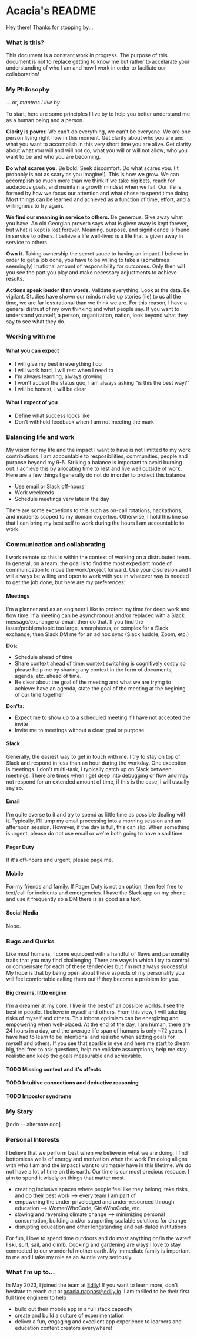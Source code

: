 # Acacia's README

Hey there! Thanks for stopping by... 

### What is this? 

This document is a constant work in progress. The purpose of this document is not to replace getting to know me but rather to accelarate your understanding of who I am and how I work in order to faciliate our collaboration!

### My Philosophy
... or, _mantras I live by_

To start, here are some principles I live by to help you better understand me as a human being and a person. 

**Clarity is power.** We can't do everything, we can't be everyone. We are one person living right now in this moment. Get clarity about who you are and what you want to accomplish in this very short time you are alive. Get clarity about what you will and will not do; what you will or will not allow; who you want to be and who you are becoming. 

**Do what scares you.** Be bold. Seek discomfort. Do what scares you. (It probably is not as scary as you imagine!). This is how we grow. We can accomplish so much more than we think if we take big bets, reach for audacious goals, and maintain a growth mindset when we fail. Our life is formed by how we focus our attention and what chose to spend time doing. Most things can be learned and achieved as a function of time, effort, and a willingness to try again.

**We find our meaning in service to others.** Be generous. Give away what you have. An old Georgian proverb says what is given away is kept forever, but what is kept is lost forever. Meaning, purpose, and significance is found in service to others. I believe a life well-lived is a life that is given away in service to others.

**Own it.** Taking ownership the secret sauce to having an impact. I believe in order to get a job done, you have to be willing to take a (sometimes seemingly) irrational amount of responsibility for outcomes. Only then will you see the part you play and make necessary adjustments to achieve results.

**Actions speak louder than words.** Validate everything. Look at the data. Be vigilant. Studies have shown our minds make up stories (lie) to us all the time, we are far less rational than we think we are. For this reason, I have a general distrust of my own thinking and what people say. If you want to understand yourself, a person, organization, nation, look beyond what they say to see what they do.

### Working with me

#### What you can expect
- I will give my best in everything I do
- I will work hard, I will rest when I need to
- I'm always learning, always growing
- I won't accept the status quo, I am always asking "is this the best way?"
- I will be honest, I will be clear

#### What I expect of you
- Define what success looks like
- Don't withhold feedback when I am not meeting the mark

### Balancing life and work

My vision for my life and the impact I want to have is not limitted to my work contributions. I am accountable to resposibilities, communities, people and purpose beyond my 9-5. Striking a balance is important to avoid burning out. I achieve this by allocating time to rest and live well outside of work. Here are a few things I generally do not do in order to protect this balance: 
- Use email or Slack off-hours
- Work weekends
- Schedule meetings very late in the day

There are some excpetions to this such as on-call rotations, hackathons, and incidents scoped to my domain expertise. Otherwise, I hold this line so that I can bring my best self to work during the hours I am accountable to work. 

### Communication and collaborating 

I work remote so this is within the context of working on a distrubuted team. In general, on a team, the goal is to find the most expediant mode of communication to move the work/project forward. Use your discresion and I will always be willing and open to work with you in whatever way is needed to get the job done, but here are my preferences: 

#### Meetings 
I'm a planner and as an engineer I like to protect my time for deep work and flow time. If a meeting can be asynchronous and/or replaced with a Slack message/exchange or email, then do that. If you find the issue/problem/topic too large, amorpheous, or complex for a Slack exchange, then Slack DM me for an ad hoc sync (Slack huddle, Zoom, etc.) 

**Dos:**
- Schedule ahead of time
- Share context ahead of time: context switching is cognitively costly so please help me by sharing any context in the form of documents, agenda, etc. ahead of time. 
- Be clear about the goal of the meeting and what we are trying to achieve: have an agenda, state the goal of the meeting at the begining of our time together

**Don'ts:**
- Expect me to show up to a scheduled meeting if I have not accepted the invite
- Invite me to meetings without a clear goal or purpose

#### Slack
Generally, the easiest way to get in touch with me. I try to stay on top of Slack and respond in less than an hour during the workday. One exception is meetings. I don't multi-task, I typically catch up on Slack between meetings. There are times when I get deep into debugging or flow and may not respond for an extended amount of time, if this is the case, I will usually say so. 

#### Email
I'm quite averse to it and try to spend as little time as possible dealing with it. Typically, I'll lump my email processing into a morning session and an afternoon session. However, if the day is full, this can slip. When something is urgent, please do not use email or we're both going to have a sad time.

#### Pager Duty
If it's off-hours and urgent, please page me.

#### Mobile
For my friends and family. If Pager Duty is not an option, then feel free to text/call for incidents and emergencies. I have the Slack app on my phone and use it frequently so a DM there is as good as a text.  

#### Social Media
Nope. 

### Bugs and Quirks 
Like most humans, I come equipped with a handful of flaws and personality traits that you may find challenging. There are ways in which I try to control or compensate for each of these tendencies but I'm not always successful. My hope is that by being open about these aspects of my personality you will feel comfortable calling them out if they become a problem for you.

#### Big dreams, little engine
I'm a dreamer at my core. I live in the best of all possible worlds. I see the best in people. I believe in myself and others. From this view, I will take big risks of myself and others. This inborn optimism can be energizing and empowering when well-placed. At the end of the day, I am human, there are 24 hours in a day, and the average life span of humans is only ~72 years. I have had to learn to be intentional and realistic when setting goals for myself and others. If you see that sparkle in eye and here me start to dream big, feel free to ask questions, help me validate assumptions, help me stay realistic and keep the goals measurable and achievable. 

#### TODO Missing context and it's affects 

#### TODO Intuitive connections and deductive reasoning

#### TODO Impostor syndrome


### My Story

[todo -- alternate doc]

### Personal Interests

I believe that we perform best when we believe in what we are doing. I find bottomless wells of energy and motivation when the work I'm doing alligns with who I am and the impact I want to ultimately have in this lifetime. We do not have a lot of time on this earth. Our time is our most precious resouce. I aim to spend it wisely on things that matter most.
- creating inclusive spaces where people feel like they belong, take risks, and do their best work --> every team I am part of
- empowering the under-priveledged and under-resourced through education --> WomenWhoCode, GirlsWhoCode, etc. 
- slowing and reversing climate change --> minimizing personal consumption, building and/or supporting scalable solutions for change
- disrupting education and other longstanding and out-dated institutions

For fun, I love to spend time outdoors and do most anything on/in the water! I ski, surf, sail, and climb. Cooking and gardening are ways I love to stay connected to our wonderful mother earth. My immediate family is important to me and I take my role as an Auntie very seriously. 

### What I'm up to... 

In May 2023, I joined the team at [Edily](https://edily.io/)! If you want to learn more, don't hesitate to reach out at acacia.pappas@edily.io. I am thrilled to be their first full time engineer to help 
- build out their mobile app in a full stack capacity
- create and build a culture of experimentation
- deliver a fun, engaging and excellent app experience to learners and education content creators everywhere!

